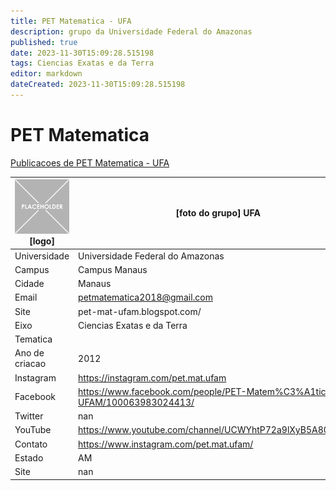 ```yaml
---
title: PET Matematica - UFA
description: grupo da Universidade Federal do Amazonas
published: true
date: 2023-11-30T15:09:28.515198
tags: Ciencias Exatas e da Terra
editor: markdown
dateCreated: 2023-11-30T15:09:28.515198
---
```


# PET Matematica

[Publicacoes de PET Matematica - UFA](/atividade/197PETMatematicaUFA/feed.md)

| ![placeholder.png](/placeholder.png) [logo] | [foto do grupo] UFA         |
| ------------------------------------------- | ------------------------------------------------- |
| Universidade                                | Universidade Federal do Amazonas      |
| Campus                                      | Campus Manaus            |
| Cidade                                      | Manaus             |
| Email                                       | petmatematica2018@gmail.com             |
| Site                                        | pet-mat-ufam.blogspot.com/              |
| Eixo                                        | Ciencias Exatas e da Terra              |
| Tematica                                    |           |
| Ano de criacao                              | 2012        |
| Instagram                                   | https://instagram.com/pet.mat.ufam         |
| Facebook                                    | https://www.facebook.com/people/PET-Matem%C3%A1tica-UFAM/100063983024413/          |
| Twitter                                     | nan           |
| YouTube                                     | https://www.youtube.com/channel/UCWYhtP72a9lXyB5A80NgaJw           |
| Contato                                     | https://www.instagram.com/pet.mat.ufam/         |
| Estado                                      |  AM            |
| Site                                        | nan |
